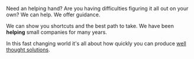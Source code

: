 Need an helping hand? Are you having difficulties figuring it all out on your own? We can help. We offer guidance.

We can show you shortcuts and the best path to take. We have been **helping** small companies for many years.

In this fast changing world it's all about how quickly you can produce [well thought solutions](/offer/).
